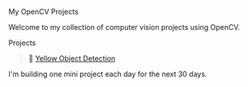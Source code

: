 My OpenCV Projects

Welcome to my collection of computer vision projects using OpenCV.

Projects

> 🔸 [Yellow Object Detection]([https://github.com/D3vil13/my-opencv-projects/tree/yellow-object-detect])


I'm building one mini project each day for the next 30 days.
